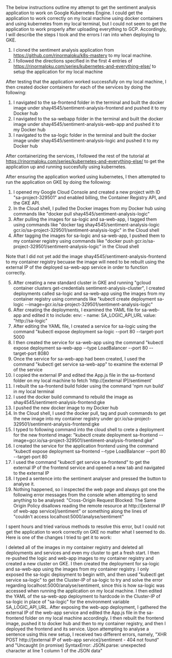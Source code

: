 The below instructions outline my attempt to get the sentiment analysis application to work on Google Kubernetes Engine. I could get the application to work correctly on my local machine using docker containers and using kubernetes from my local terminal, but I could not seem to get the application to work properly after uploading everything to GCP. Accordingly, I will describe the steps I took and the errors I ran into when deploying to GKE.

1) I cloned the sentiment analysis application from https://github.com/rinormaloku/k8s-mastery to my local machine.
2) I followed the directions specified in the first 4 entries of https://rinormaloku.com/series/kubernetes-and-everything-else/ to setup the application for my local machine

After testing that the application worked successfully on my local machine, I then created docker containers for each of the services by doing the following:
1) I navigated to the sa-frontend folder in the terminal and built the docker image under shay4545/sentiment-analysis-frontend and pushed it to my Docker hub
2) I navigated to the sa-webapp folder in the terminal and built the docker image under shay4545/sentiment-analysis-web-app and pushed it to my Docker hub
3) I navigated to the sa-logic folder in the terminal and built the docker image under shay4545/sentiment-analysis-logic and pushed it to my Docker hub

After containerizing the services, I followed the rest of the tutorial at https://rinormaloku.com/series/kubernetes-and-everything-else/ to get the application up and running succesfully using kubernetes.

After ensuring the application worked using kubernetes, I then attempted to run the application on GKE by doing the following:
1) I opened my Google Cloud Console and created a new project with ID "sa-project-329501" and enabled billing, the Container Registry API, and the GKE API.
2) In the Cloud shell, I pulled the Docker images from my Docker hub using commands like "docker pull shay4545/sentiment-analysis-logic"
3) After pulling the images for sa-logic and sa-web-app, I tagged them using commands like "docker tag shay4545/sentiment-analysis-logic gcr.io/sa-project-329501/sentiment-analysis-logic" in the Cloud shell
4) After tagging the images for sa-logic and sa-web-app, I pushed them to my container registry using commands like "docker push gcr.io/sa-project-329501/sentiment-analysis-logic" in the Cloud shell

Note that I did not yet add the image shay4545/sentiment-analysis-frontend to my container registry becuase the image will need to be rebuilt using the external IP of the deployed sa-web-app service in order to function correctly.

5) After creating a new standard cluster in GKE and running "gcloud container clusters get-credentials sentiment-analysis-cluster", I created deployments called sa-logic and sa-web-app using the images from my container registry using commands like "kubectl create deployment sa-logic --image=gcr.io/sa-project-329501/sentiment-analysis-logic"
6) After creating the deployments, I examined the YAML file for sa-web-app and edited it to include: 
        env:
          - name: SA_LOGIC_API_URL
            value: "http://sa-logic"
7) After editing the YAML file, I created a service for sa-logic using the command "kubectl expose deployment sa-logic --port 80 --target-port 5000
8) I then created the service for sa-web-app using the command "kubectl expose deployment sa-web-app --type LoadBalancer --port 80 --target-port 8080
9) Once the service for sa-web-app had been created, I used the command "kubectl get service sa-web-app" to examine the external IP of the service
10) I copied the external IP and edited the App.js file in the sa-frontend folder on my local machine to fetch 'http://[external IP]/sentiment'
11) I rebuilt the sa-frontend build folder using the command 'npm run build' in my local terminal
12) I used the docker build command to rebuild the image as shay4545/sentiment-analysis-frontend:gke
13) I pushed the new docker image to my Docker hub
14) In the Cloud shell, I used the docker pull, tag and push commands to get the new image into my container registry under gcr.io/sa-project-329501/sentiment-analysis-frontend:gke
15) I typed to following command into the cloud shell to crete a deployment for the new frontend image: "kubectl create deployment sa-frontend --image=gcr.io/sa-project-329501/sentiment-analysis-frontend:gke"
16) I created the service for the application frontend using the command "kubectl expose deployment sa-frontend --type LoadBalancer --port 80 --target-port 80
17) I used the command "kubectl get service sa-frontend" to get the external IP of the frontend service and opened a new tab and navigated to the external IP
18) I typed a sentence into the sentiment analyser and pressed the button to analyse it.
19) Nothing happened, so I inspected the web page and always got one the following error messages from the console when attempting to send anything to be analysed: "Cross-Origin Request Blocked: The Same Origin Policy disallows reading the remote resource at http://[external IP of web-app service]/sentiment" or something along the lines of "couldn't access localhost:5000/analyse/sentiment"

I spent hours and tried various methods to resolve this error, but I could not get the application to work correctly on GKE no matter what I seemed to do.
Here is one of the changes I tried to get it to work:

I deleted all of the images in my container registry and deleted all deployments and services and even my cluster to get a fresh start. I then re-pushed the logic and web-app images to my container registry and created a new cluster on GKE. I then created the deployment for sa-logic and sa-web-app using the images from my container registry. I only exposed the sa-logic deployment to begin with, and then used "kubectl get service sa-logic" to get the Cluster-IP of sa-logic to try and solve the error regarding localhost:5000/analyse/sentiment, since this is how sa-logic was accessed when running the application on my local machine. I then edited the YAML of the sa-web-app deployment to hardcode in the Cluster-IP of sa-logic in place of "sa-logic" for the environment variable SA_LOGIC_API_URL. After exposing the web-app deployment, I gathered the external IP of the web-app service and edited the App.js file in the sa-frontend folder on my local machine accordingly. I then rebuilt the frontend image, pushed it to docker hub and then to my container registry, and then I deployed the frontend and its service. Upon attempting to analyse a sentence using this new setup, I received two different errors, namely, "XHR POST http://[external IP of web-app service]/sentiment - 404 not found" and "Uncaught (in promise) SyntaxError: JSON.parse: unexpected character at line 1 column 1 of the JSON data"
